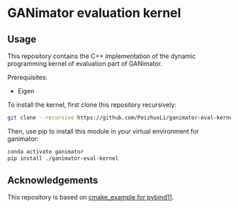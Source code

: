 # GANimator evaluation kernel

## Usage

This repository contains the C++ implementation of the dynamic programming kernel of evaluation part of GANimator.

Prerequisites:

- Eigen

To install the kernel, first clone this repository recursively:


```bash
git clone --recursive https://github.com/PeizhuoLi/ganimator-eval-kernel.git
```

Then, use pip to install this module in your virtual environment for ganimator:

```bash
conda activate ganimator
pip install ./ganimator-eval-kernel
```

## Acknowledgements

This repository is based on [cmake_example for pybind11](https://github.com/pybind/cmake_example).
